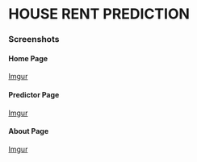 # HOUSE RENT PREDICTION

### Screenshots

#### Home Page
[Imgur](https://i.imgur.com/SlL9D7L.png)

#### Predictor Page
[Imgur](https://i.imgur.com/ILeG6aE.png)

#### About Page
[Imgur](https://i.imgur.com/oWsQIuK.png)